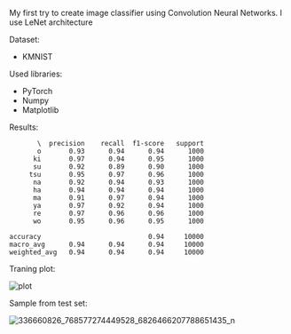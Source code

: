 My first try to create image classifier using Convolution Neural Networks. I use LeNet architecture

Dataset:
- KMNIST

Used libraries:
- PyTorch
- Numpy
- Matplotlib

Results:

           \  precision    recall  f1-score   support
           o       0.93      0.94      0.94      1000
          ki       0.97      0.94      0.95      1000
          su       0.92      0.89      0.90      1000
         tsu       0.95      0.97      0.96      1000
          na       0.92      0.94      0.93      1000
          ha       0.94      0.94      0.94      1000
          ma       0.91      0.97      0.94      1000
          ya       0.97      0.92      0.94      1000
          re       0.97      0.96      0.96      1000
          wo       0.95      0.96      0.95      1000

    accuracy                           0.94     10000
    macro_avg      0.94      0.94      0.94     10000
    weighted_avg   0.94      0.94      0.94     10000

Traning plot:

![plot](https://user-images.githubusercontent.com/45041977/228349852-58df18cc-4c90-4cca-abd2-2d0acf8ab041.png)

Sample from test set:

![336660826_768577274449528_6826466207788651435_n](https://user-images.githubusercontent.com/45041977/230396047-30d2334c-0a4e-4783-9fbc-389adf363b6c.png)
